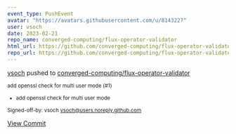 ```yaml
---
event_type: PushEvent
avatar: "https://avatars.githubusercontent.com/u/814322?"
user: vsoch
date: 2023-02-21
repo_name: converged-computing/flux-operator-validator
html_url: https://github.com/converged-computing/flux-operator-validator/commit/12626526bdf64261c6a028367234d549a2872dc4
repo_url: https://github.com/converged-computing/flux-operator-validator
---
```


<a href='https://github.com/vsoch' target='_blank'>vsoch</a> pushed to <a href='https://github.com/converged-computing/flux-operator-validator' target='_blank'>converged-computing/flux-operator-validator</a>

<small>add openssl check for multi user mode (#1)

* add openssl check for multi user mode

Signed-off-by: vsoch <vsoch@users.noreply.github.com></small>

<a href='https://github.com/converged-computing/flux-operator-validator/commit/12626526bdf64261c6a028367234d549a2872dc4' target='_blank'>View Commit</a>